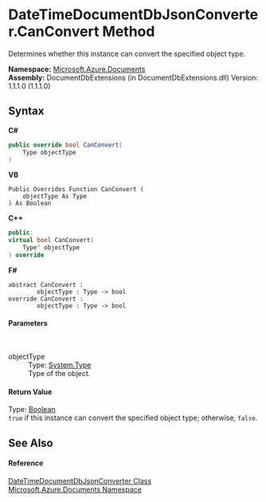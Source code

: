 # DateTimeDocumentDbJsonConverter.CanConvert Method 
 

Determines whether this instance can convert the specified object type.

**Namespace:**&nbsp;<a href="856b2e23-9c8b-2618-f913-67d85d500616">Microsoft.Azure.Documents</a><br />**Assembly:**&nbsp;DocumentDbExtensions (in DocumentDbExtensions.dll) Version: 1.1.1.0 (1.1.1.0)

## Syntax

**C#**<br />
``` C#
public override bool CanConvert(
	Type objectType
)
```

**VB**<br />
``` VB
Public Overrides Function CanConvert ( 
	objectType As Type
) As Boolean
```

**C++**<br />
``` C++
public:
virtual bool CanConvert(
	Type^ objectType
) override
```

**F#**<br />
``` F#
abstract CanConvert : 
        objectType : Type -> bool 
override CanConvert : 
        objectType : Type -> bool 
```


#### Parameters
&nbsp;<dl><dt>objectType</dt><dd>Type: <a href="http://msdn2.microsoft.com/en-us/library/42892f65" target="_blank">System.Type</a><br />Type of the object.</dd></dl>

#### Return Value
Type: <a href="http://msdn2.microsoft.com/en-us/library/a28wyd50" target="_blank">Boolean</a><br />`true` if this instance can convert the specified object type; otherwise, `false`.

## See Also


#### Reference
<a href="c354736b-73fb-8d82-e8c1-9e8a7f104623">DateTimeDocumentDbJsonConverter Class</a><br /><a href="856b2e23-9c8b-2618-f913-67d85d500616">Microsoft.Azure.Documents Namespace</a><br />